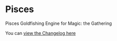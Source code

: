 # Pisces
Pisces Goldfishing Engine for Magic: the Gathering

You can [view the Changelog here](CHANGELOG.md)